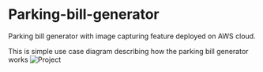 # Parking-bill-generator
Parking bill generator with image capturing feature deployed on AWS cloud.

This is simple use case diagram describing how the parking bill generator works
![Project](https://github.com/ChetanReddy1999/Parking-bill-generator/assets/68106127/c059caba-39d2-41a6-84fa-64a1d9aa9b0c)
